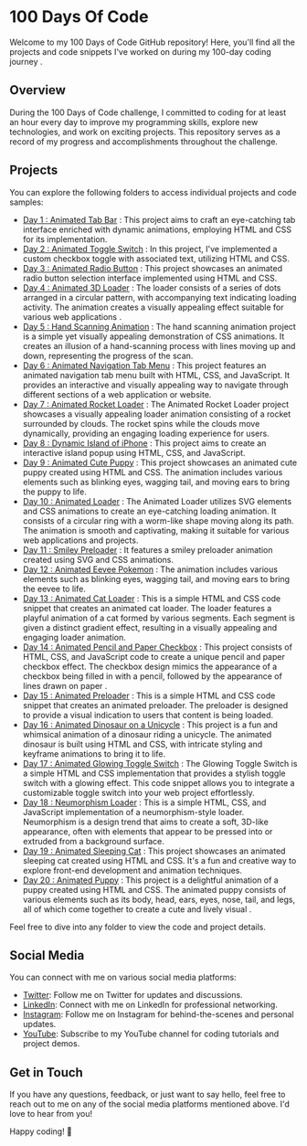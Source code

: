 # 100 Days Of Code

Welcome to my 100 Days of Code GitHub repository! Here, you'll find all the projects and code snippets I've worked on during my 100-day coding journey .

## Overview

During the 100 Days of Code challenge, I committed to coding for at least an hour every day to improve my programming skills, explore new technologies, and work on exciting projects. This repository serves as a record of my progress and accomplishments throughout the challenge.

## Projects

You can explore the following folders to access individual projects and code samples:

- [Day 1 : Animated Tab Bar](https://github.com/withaarzoo/100-Days-of-Code/tree/main/%5B%20Day%201%20%5D%20-%20Animated%20Tab%20Bar) : This project aims to craft an eye-catching tab interface enriched with dynamic animations, employing HTML and CSS for its implementation.
- [Day 2 : Animated Toggle Switch](https://github.com/withaarzoo/100-Days-of-Code/tree/main/%5B%20Day%202%20%5D%20-%20Animated%20Toggle%20Button) : In this project, I've implemented a custom checkbox toggle with associated text, utilizing HTML and CSS.
- [Day 3 : Animated Radio Button](https://github.com/withaarzoo/100-Days-of-Code/tree/main/%5B%20Day%203%20%5D%20-%20Animated%20Radio%20Button) : This project showcases an animated radio button selection interface implemented using HTML and CSS.
- [Day 4 : Animated 3D Loader](https://github.com/withaarzoo/100-Days-of-Code/tree/main/%5B%20Day%204%20%5D%20-%20Animated%203D%20Loader) : The loader consists of a series of dots arranged in a circular pattern, with accompanying text indicating loading activity. The animation creates a visually appealing effect suitable for various web applications .
- [Day 5 : Hand Scanning Animation](https://github.com/withaarzoo/100-Days-of-Code/tree/main/%5B%20Day%205%20%5D%20-%20Hand%20Scanning%20Animation) : The hand scanning animation project is a simple yet visually appealing demonstration of CSS animations. It creates an illusion of a hand-scanning process with lines moving up and down, representing the progress of the scan.
- [Day 6 : Animated Navigation Tab Menu](https://github.com/withaarzoo/100-Days-of-Code/tree/main/%5B%20Day%206%20%5D%20-%20Animated%20Navigation%20Tab%20Menu) : This project features an animated navigation tab menu built with HTML, CSS, and JavaScript. It provides an interactive and visually appealing way to navigate through different sections of a web application or website.
- [Day 7 : Animated Rocket Loader](https://github.com/withaarzoo/100-Days-of-Code/tree/main/%5B%20Day%207%20%5D%20-%20Animated%20Rocket%20Loader) : The Animated Rocket Loader project showcases a visually appealing loader animation consisting of a rocket surrounded by clouds. The rocket spins while the clouds move dynamically, providing an engaging loading experience for users.
- [Day 8 : Dynamic Island of iPhone](https://github.com/withaarzoo/100-Days-of-Code/tree/main/%5B%20Day%208%20%5D%20-%20Dynamic%20Island%20of%20iPhone) : This project aims to create an interactive island popup using HTML, CSS, and JavaScript.
- [Day 9 : Animated Cute Puppy](https://github.com/withaarzoo/100-Days-of-Code/tree/main/%5B%20Day%209%20%5D%20-%20Animated%20Cute%20Puppy) : This project showcases an animated cute puppy created using HTML and CSS. The animation includes various elements such as blinking eyes, wagging tail, and moving ears to bring the puppy to life.
- [Day 10 : Animated Loader](https://github.com/withaarzoo/100-Days-of-Code/tree/main/%5B%20Day%2010%20%5D%20-%20Animated%20Loader) : The Animated Loader utilizes SVG elements and CSS animations to create an eye-catching loading animation. It consists of a circular ring with a worm-like shape moving along its path. The animation is smooth and captivating, making it suitable for various web applications and projects.
- [Day 11 : Smiley Preloader](https://github.com/withaarzoo/100-Days-of-Code/tree/main/%5B%20Day%2011%20%5D%20-%20Smiley%20Preloader) : It features a smiley preloader animation created using SVG and CSS animations.
- [Day 12 : Animated Eevee Pokemon](https://github.com/withaarzoo/100-Days-of-Code/tree/main/%5B%20Day%2012%20%5D%20-%20Animated%20Eevee%20Pokemon) : The animation includes various elements such as blinking eyes, wagging tail, and moving ears to bring the eevee to life.
- [Day 13 : Animated Cat Loader](https://github.com/withaarzoo/100-Days-of-Code/tree/main/%5B%20Day%2013%20%5D%20-%20Animated%20Cat%20Loader) : This is a simple HTML and CSS code snippet that creates an animated cat loader. The loader features a playful animation of a cat formed by various segments. Each segment is given a distinct gradient effect, resulting in a visually appealing and engaging loader animation.
- [Day 14 : Animated Pencil and Paper Checkbox](https://github.com/withaarzoo/100-Days-of-Code/tree/main/%5B%20Day%2014%20%5D%20-%20Animated%20Pencil%20and%20Paper%20Checkbox) : This project consists of HTML, CSS, and JavaScript code to create a unique pencil and paper checkbox effect. The checkbox design mimics the appearance of a checkbox being filled in with a pencil, followed by the appearance of lines drawn on paper .
- [Day 15 : Animated Preloader](https://github.com/withaarzoo/100-Days-of-Code/tree/main/%5B%20Day%2015%20%5D%20-%20Animated%20Preloader) : This is a simple HTML and CSS code snippet that creates an animated preloader. The preloader is designed to provide a visual indication to users that content is being loaded.
- [Day 16 : Animated Dinosaur on a Unicycle](https://github.com/withaarzoo/100-Days-of-Code/tree/main/%5B%20Day%2016%20%5D%20-%20Animated%20Dinosaur%20on%20a%20Unicycle) : This project is a fun and whimsical animation of a dinosaur riding a unicycle. The animated dinosaur is built using HTML and CSS, with intricate styling and keyframe animations to bring it to life.
- [Day 17 : Animated Glowing Toggle Switch](https://github.com/withaarzoo/100-Days-of-Code/tree/main/%5B%20Day%2017%20%5D%20-%20Animated%20Glowing%20Toggle%20Switch) : The Glowing Toggle Switch is a simple HTML and CSS implementation that provides a stylish toggle switch with a glowing effect. This code snippet allows you to integrate a customizable toggle switch into your web project effortlessly.
- [Day 18 : Neumorphism Loader](https://github.com/withaarzoo/100-Days-of-Code/tree/main/%5B%20Day%2018%20%5D%20-%20Animated%20Neumorphism%20Loader) : This is a simple HTML, CSS, and JavaScript implementation of a neumorphism-style loader. Neumorphism is a design trend that aims to create a soft, 3D-like appearance, often with elements that appear to be pressed into or extruded from a background surface.
- [Day 19 : Animated Sleeping Cat](https://github.com/withaarzoo/100-Days-of-Code/tree/main/%5B%20Day%2019%20%5D%20-%20Animated%20Sleeping%20Cat) : This project showcases an animated sleeping cat created using HTML and CSS. It's a fun and creative way to explore front-end development and animation techniques.
- [Day 20 : Animated Puppy](https://github.com/withaarzoo/100-Days-of-Code/tree/main/%5B%20Day%2020%20%5D%20-%20Animated%20Puppy) : This project is a delightful animation of a puppy created using HTML and CSS. The animated puppy consists of various elements such as its body, head, ears, eyes, nose, tail, and legs, all of which come together to create a cute and lively visual .
  
Feel free to dive into any folder to view the code and project details.

## Social Media

You can connect with me on various social media platforms:

- [Twitter](https://twitter.com/withaarzoo): Follow me on Twitter for updates and discussions.
- [LinkedIn](https://www.linkedin.com/in/withaarzoo/): Connect with me on LinkedIn for professional networking.
- [Instagram](https://www.instagram.com/withaarzoo/): Follow me on Instagram for behind-the-scenes and personal updates.
- [YouTube](https://www.youtube.com/@codewithaarzoo): Subscribe to my YouTube channel for coding tutorials and project demos.

## Get in Touch

If you have any questions, feedback, or just want to say hello, feel free to reach out to me on any of the social media platforms mentioned above. I'd love to hear from you!

Happy coding! 🚀
